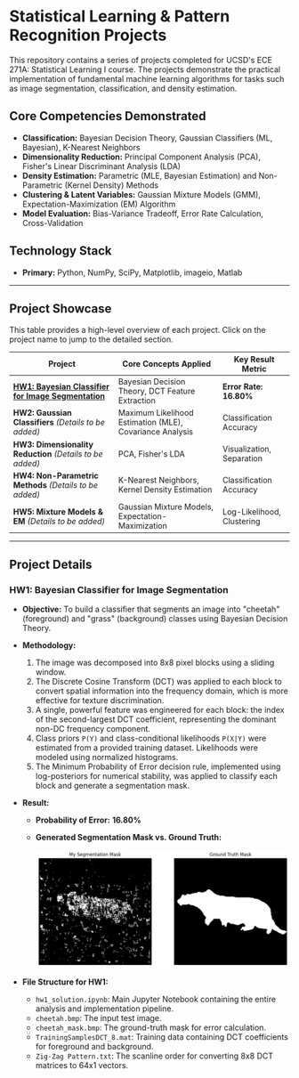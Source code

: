 ﻿# Statistical Learning & Pattern Recognition Projects

This repository contains a series of projects completed for UCSD's ECE 271A: Statistical Learning I course. The projects demonstrate the practical implementation of fundamental machine learning algorithms for tasks such as image segmentation, classification, and density estimation.

## Core Competencies Demonstrated

  * **Classification:** Bayesian Decision Theory, Gaussian Classifiers (ML, Bayesian), K-Nearest Neighbors
  * **Dimensionality Reduction:** Principal Component Analysis (PCA), Fisher's Linear Discriminant Analysis (LDA)
  * **Density Estimation:** Parametric (MLE, Bayesian Estimation) and Non-Parametric (Kernel Density) Methods
  * **Clustering & Latent Variables:** Gaussian Mixture Models (GMM), Expectation-Maximization (EM) Algorithm
  * **Model Evaluation:** Bias-Variance Tradeoff, Error Rate Calculation, Cross-Validation

## Technology Stack

  * **Primary:** Python, NumPy, SciPy, Matplotlib, imageio, Matlab

-----

## Project Showcase

This table provides a high-level overview of each project. Click on the project name to jump to the detailed section.

| Project | Core Concepts Applied | Key Result Metric |
| --- | --- | --- |
| [**HW1: Bayesian Classifier for Image Segmentation**](#hw1-bayesian-classifier-for-image-segmentation) | Bayesian Decision Theory, DCT Feature Extraction | **Error Rate: 16.80%** |
| **HW2: Gaussian Classifiers** *(Details to be added)* | Maximum Likelihood Estimation (MLE), Covariance Analysis | Classification Accuracy |
| **HW3: Dimensionality Reduction** *(Details to be added)* | PCA, Fisher's LDA | Visualization, Separation |
| **HW4: Non-Parametric Methods** *(Details to be added)* | K-Nearest Neighbors, Kernel Density Estimation | Classification Accuracy |
| **HW5: Mixture Models & EM** *(Details to be added)* | Gaussian Mixture Models, Expectation-Maximization | Log-Likelihood, Clustering |

-----

## Project Details

### HW1: Bayesian Classifier for Image Segmentation

  * **Objective:** To build a classifier that segments an image into "cheetah" (foreground) and "grass" (background) classes using Bayesian Decision Theory.

  * **Methodology:**
    1. The image was decomposed into 8x8 pixel blocks using a sliding window.
    2. The Discrete Cosine Transform (DCT) was applied to each block to convert spatial information into the frequency domain, which is more effective for texture discrimination.
    3. A single, powerful feature was engineered for each block: the index of the second-largest DCT coefficient, representing the dominant non-DC frequency component.
    4. Class priors `P(Y)` and class-conditional likelihoods `P(X|Y)` were estimated from a provided training dataset. Likelihoods were modeled using normalized histograms.
    5. The Minimum Probability of Error decision rule, implemented using log-posteriors for numerical stability, was applied to classify each block and generate a segmentation mask.

  * **Result:**
    * **Probability of Error:** **16.80%**
    * **Generated Segmentation Mask vs. Ground Truth:**

      ![Generated Segmentation Mask vs Ground Truth](hw1/hw1_segmentation.png)

  * **File Structure for HW1:**
    * `hw1_solution.ipynb`: Main Jupyter Notebook containing the entire analysis and implementation pipeline.
    * `cheetah.bmp`: The input test image.
    * `cheetah_mask.bmp`: The ground-truth mask for error calculation.
    * `TrainingSamplesDCT_8.mat`: Training data containing DCT coefficients for foreground and background.
    * `Zig-Zag Pattern.txt`: The scanline order for converting 8x8 DCT matrices to 64x1 vectors.
